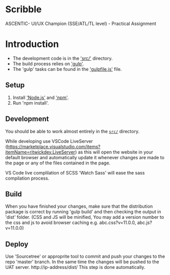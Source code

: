 # Scribble

ASCENTIC- UI/UX Champion (SSE/ATL/TL level) - Practical Assignment

# Introduction 

* The development code is in the ['src/'](src) directory.
* The build process relies on ['gulp'](https://gulpjs.com/).
* The 'gulp' tasks can be found in the ['gulpfile.js'](gulpfile.js)
  file.


## Setup

1. Install ['Node.js'](https://nodejs.org/) and
   ['npm'](https://docs.npmjs.com/getting-started/installing-node).
2. Run 'npm install'.


## Development

You should be able to work almost entirely in the [`src/`](src) directory.

While developing use VSCode LiveServer (https://marketplace.visualstudio.com/items?itemName=ritwickdey.LiveServer) as this will open the website
in your default browser and automatically update it whenever changes
are made to the page or any of the files contained in the page.

VS Code live complilation of SCSS 'Watch Sass' will ease the sass compilation process.  


## Build

When you have finished your changes, make sure that the distribution
package is correct by running 'gulp build' and then checking the
output in 'dist' folder.
(CSS and JS will be minified, You may add a version number to the css and js to avoid browser caching e.g. abc.css?v=11.0.0, abc.js?v=11.0.0)


## Deploy

Use 'Sourcetree' or approprite tool to commit and push your changes to the repo 'master' branch. 
In the same time the changes will be pushed to the UAT server. http://ip-address/dist/
This step is done automatically.


